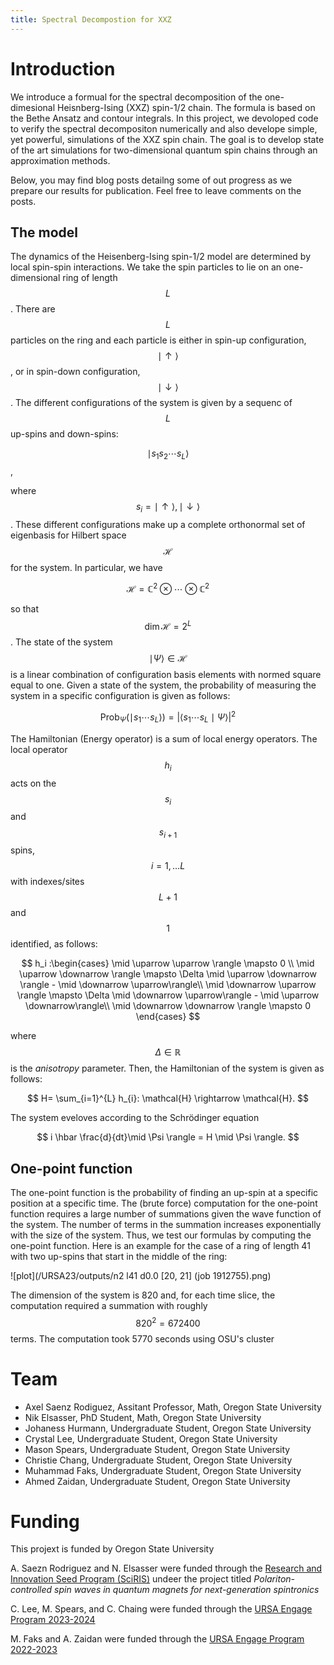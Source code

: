 ```yaml
---
title: Spectral Decompostion for XXZ
---
```


# Introduction

We introduce a formual for the spectral decomposition of the one-dimesional Heisnberg-Ising (XXZ) spin-1/2 chain. The formula is based on the Bethe Ansatz and contour integrals. In this project, we devoloped code to verify the spectral decompositon numerically and also develope simple, yet powerful, simulations of the XXZ spin chain. The goal is to develop state of the art simulations for two-dimensional quantum spin chains through an approximation methods.

Below, you may find blog posts detailng some of out progress as we prepare our results for publication. Feel free to leave comments on the posts.

## The model

The dynamics of the Heisenberg-Ising spin-1/2 model are determined by local spin-spin interactions. We take the spin particles to lie on an one-dimensional ring of length $$L$$. There are $$L$$ particles on the ring and each particle is either in spin-up configuration, $$\mid \uparrow\rangle$$, or in spin-down configuration, $$\mid \downarrow \rangle$$. The different configurations of the system is given by a sequenc of $$L$$ up-spins and down-spins:

$$\mid s_1 s_2 \cdots s_L \rangle$$,

where $$s_i =\mid \uparrow\rangle, \mid \downarrow\rangle$$. These different configurations make up a complete orthonormal set of eigenbasis for Hilbert space $$\mathcal{H}$$ for the system. In particular, we have

$$\mathcal{H} = \mathbb{C}^2 \otimes \cdots \otimes \mathbb{C}^2$$

so that $$\dim \mathcal{H} = 2^L$$. The state of the system $$\mid \Psi\rangle \in \mathcal{H}$$ is a linear combination of configuration basis elements with normed square equal to one. Given a state of the system, the probability of measuring the system in a specific configuration is given as follows:

$$
\mathrm{Prob}_{\Psi}(\mid s_1 \cdots s_L\rangle) = \vert\langle s_1 \cdots s_L \mid \Psi\rangle \vert^2
$$

The Hamiltonian (Energy operator) is a sum of local energy operators. The local operator $$h_i$$ acts on the $$s_i$$ and $$s_{i+1}$$ spins, $$i = 1, \dots L$$ with indexes/sites $$L+1$$
and $$1$$ identified, as follows:

$$
h_i :\begin{cases} \mid \uparrow \uparrow \rangle \mapsto 0 \\
\mid \uparrow \downarrow \rangle \mapsto \Delta \mid \uparrow \downarrow \rangle - \mid \downarrow \uparrow\rangle\\
\mid \downarrow \uparrow \rangle \mapsto \Delta \mid \downarrow \uparrow\rangle - \mid \uparrow \downarrow\rangle\\
\mid \downarrow \downarrow \rangle \mapsto 0 \end{cases}
$$

where $$\Delta \in \mathbb{R}$$ is the *anisotropy* parameter. Then, the Hamiltonian of the system is given as follows:

$$
H= \sum_{i=1}^{L} h_{i}: \mathcal{H} \rightarrow \mathcal{H}.
$$

The system eveloves according to the Schrödinger equation

$$
i \hbar \frac{d}{dt}\mid \Psi \rangle = H \mid \Psi \rangle.
$$


## One-point function

The one-point function is the probability of finding an up-spin at a specific position at a specific time.  The (brute force) computation for the one-point function requires a large number of summations given the wave function of the system. The number of terms in the summation increases exponentially with the size of the system. Thus, we test our formulas by computing the one-point function. Here is an example for the case of a ring of length 41 with two up-spins that start in the middle of the ring: 

![plot](/URSA23/outputs/n2 l41 d0.0 [20, 21] (job 1912755).png)

The dimension of the system is 820 and, for each time slice, the computation required a summation with roughly $$820^2=672400$$ terms. The computation took 5770 seconds using OSU's cluster

# Team
- Axel Saenz Rodiguez, Assitant Professor, Math, Oregon State University
- Nik Elsasser, PhD Student, Math, Oregon State University
- Johaness Hurmann, Undergraduate Student, Oregon State University
- Crystal Lee, Undergraduate Student, Oregon State University
- Mason Spears, Undergraduate Student, Oregon State University
- Christie Chang, Undergraduate Student, Oregon State University
- Muhammad Faks, Undergraduate Student, Oregon State University
- Ahmed Zaidan, Undergraduate Student, Oregon State University


# Funding 

This projext is funded by Oregon State University

A. Saezn Rodriguez and N. Elsasser were funded through the [Research and Innovation Seed Program (SciRIS)](https://science.oregonstate.edu/research/research-and-innovation-seed-program) undeer the project titled *Polariton-controlled spin waves in quantum magnets for next-generation spintronics*

C. Lee, M. Spears, and C. Chaing were funded through the [URSA Engage Program 2023-2024](https://academicaffairs.oregonstate.edu/research/ursa-engage)

M. Faks and A. Zaidan were funded through the [URSA Engage Program 2022-2023](https://academicaffairs.oregonstate.edu/research/ursa-engage)

<script type="text/javascript" async
  src="https://cdnjs.cloudflare.com/ajax/libs/mathjax/2.7.5/MathJax.js?config=TeX-MML-AM_CHTML" async>
</script>
